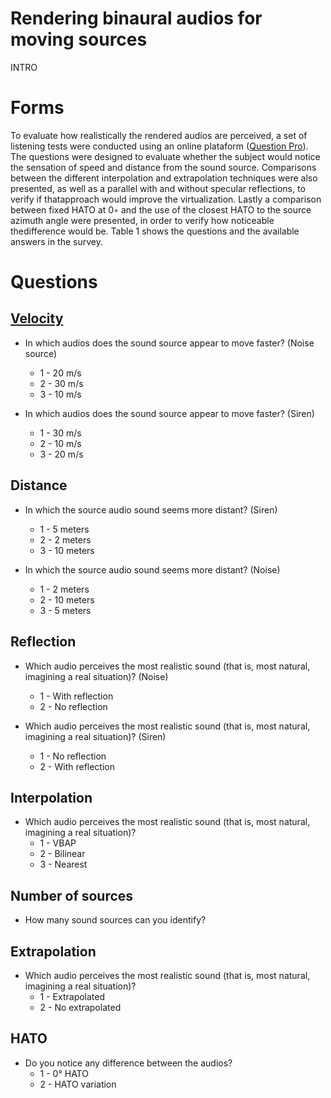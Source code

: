 # Rendering binaural audios for moving sources

INTRO

# Forms

To evaluate how realistically the rendered audios are perceived, a set of listening tests were conducted using an online plataform (<a href = 'https://www.questionpro.com/'>Question Pro</a>). The questions were designed to evaluate whether the subject would notice the sensation of speed and distance from  the  sound source.  Comparisons between the different interpolation and extrapolation techniques were also presented, as well as a parallel with and without specular reflections, to verify if thatapproach would improve the virtualization. Lastly a comparison between fixed HATO at 0◦ and the use of the closest HATO to the source azimuth angle were presented, in order to verify how noticeable thedifference would be. Table 1 shows the questions and the available answers in the survey.

# Questions 


## <a href = 'https://github.com/gomeslucasm/Rendering-binaural-audios-for-moving-sources/tree/master/Velocity'>Velocity<a>
- In which audios does the sound source appear to move faster? (Noise source)
    - 1 - 20 m/s
    - 2 - 30 m/s 
    - 3 - 10 m/s

- In which audios does the sound source appear to move faster? (Siren)
  - 1 - 30 m/s
  - 2 - 10 m/s
  - 3 - 20 m/s
  
## Distance
- In which the source audio sound seems more distant? (Siren)
    - 1 - 5 meters
    - 2 - 2 meters 
    - 3 - 10 meters

- In which the source audio sound seems more distant? (Noise)
    - 1 - 2 meters
    - 2 - 10 meters 
    - 3 - 5 meters

## Reflection

- Which audio perceives the most realistic sound (that is, most natural, imagining a real situation)? (Noise)
    - 1 - With reflection
    - 2 - No reflection

- Which audio perceives the most realistic sound (that is, most natural, imagining a real situation)? (Siren)
    - 1 - No reflection
    - 2 - With reflection
   
## Interpolation 
   
- Which audio perceives the most realistic sound (that is, most natural, imagining a real situation)?
    - 1 - VBAP
    - 2 - Bilinear
    - 3 - Nearest
   
## Number of sources
   
- How many sound sources can you identify?
   
## Extrapolation

- Which audio perceives the most realistic sound (that is, most natural, imagining a real situation)?
    - 1 - Extrapolated
    - 2 - No extrapolated
    
## HATO

- Do you notice any difference between the audios?
   - 1 - 0° HATO
   - 2 - HATO variation
   
   
   
